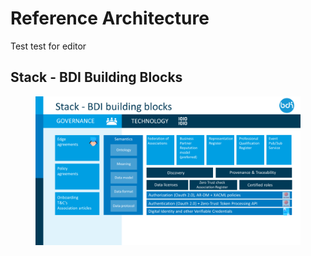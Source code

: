 # Reference Architecture

Test test for editor

## Stack - BDI Building Blocks



<figure><img src=".gitbook/assets/BDI building blocks.png" alt=""><figcaption></figcaption></figure>
